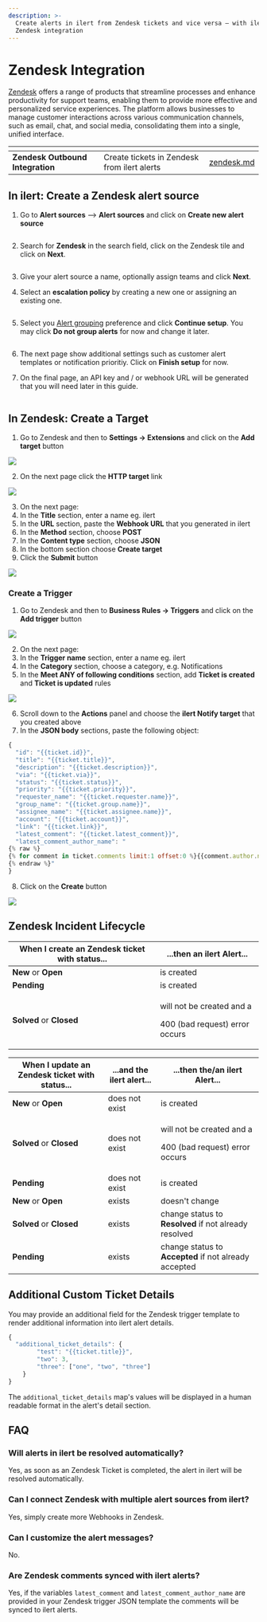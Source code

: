 ```yaml
---
description: >-
  Create alerts in ilert from Zendesk tickets and vice versa — with ilert's
  Zendesk integration
---
```


# Zendesk Integration

[Zendesk](https://www.zendesk.com/) offers a range of products that streamline processes and enhance productivity for support teams, enabling them to provide more effective and personalized service experiences. The platform allows businesses to manage customer interactions across various communication channels, such as email, chat, and social media, consolidating them into a single, unified interface.

<table data-card-size="large" data-view="cards"><thead><tr><th></th><th></th><th data-hidden data-card-target data-type="content-ref"></th></tr></thead><tbody><tr><td><strong>Zendesk Outbound Integration</strong></td><td>Create tickets in Zendesk from ilert alerts</td><td><a href="../outbound-integrations/zendesk.md">zendesk.md</a></td></tr></tbody></table>

## In ilert: Create a Zendesk alert source <a href="#create-alert-source" id="create-alert-source"></a>

1.  Go to **Alert sources** --> **Alert sources** and click on **Create new alert source**

    <figure><img src="../.gitbook/assets/Screenshot 2023-08-28 at 10.21.10.png" alt=""><figcaption></figcaption></figure>
2.  Search for **Zendesk** in the search field, click on the Zendesk tile and click on **Next**.&#x20;

    <figure><img src="../.gitbook/assets/Screenshot 2023-08-28 at 10.24.23.png" alt=""><figcaption></figcaption></figure>
3. Give your alert source a name, optionally assign teams and click **Next**.
4.  Select an **escalation policy** by creating a new one or assigning an existing one.

    <figure><img src="../.gitbook/assets/Screenshot 2023-08-28 at 11.37.47.png" alt=""><figcaption></figcaption></figure>
5.  Select you [Alert grouping](../alerting/alert-sources.md#alert-grouping) preference and click **Continue setup**. You may click **Do not group alerts** for now and change it later.&#x20;

    <figure><img src="../.gitbook/assets/Screenshot 2023-08-28 at 11.38.24.png" alt=""><figcaption></figcaption></figure>
6. The next page show additional settings such as customer alert templates or notification prioritiy. Click on **Finish setup** for now.
7.  On the final page, an API key and / or webhook URL will be generated that you will need later in this guide.

    <figure><img src="../.gitbook/assets/Screenshot 2023-08-28 at 11.47.34 (1).png" alt=""><figcaption></figcaption></figure>

## In Zendesk: Create a Target <a href="#in-topdesk" id="in-topdesk"></a>

1. Go to Zendesk and then to **Settings -> Extensions** and click on the **Add target** button

![](../.gitbook/assets/a\_-\_Agent.png)

2. On the next page click the **HTTP target** link

![](<../.gitbook/assets/a\_-\_Agent (1).png>)

3. On the next page:
4. In the **Title** section, enter a name eg. ilert
5. In the **URL** section, paste the **Webhook URL** that you generated in ilert
6. In the **Method** section, choose **POST**
7. In the **Content type** section, choose **JSON**
8. In the bottom section choose **Create target**
9. Click the **Submit** button

![](<../.gitbook/assets/a\_-\_Agent (2).png>)

### Create a Trigger

1. Go to Zendesk and then to **Business Rules -> Triggers** and click on the **Add trigger** button

![](<../.gitbook/assets/a\_-\_Agent (3).png>)

2. On the next page:
3. In the **Trigger name** section, enter a name eg. ilert
4. In the **Category** section, choose a category, e.g. Notifications
5. In the **Meet ANY of following conditions** section, add **Ticket is created** and **Ticket is updated** rules

![](<../.gitbook/assets/a\_-\_Agent (4).png>)

6. Scroll down to the **Actions** panel and choose the **ilert Notify target** that you created above
7. In the **JSON body** sections, paste the following object:

```javascript
{
  "id": "{{ticket.id}}",
  "title": "{{ticket.title}}",
  "description": "{{ticket.description}}",
  "via": "{{ticket.via}}",
  "status": "{{ticket.status}}",
  "priority": "{{ticket.priority}}",
  "requester_name": "{{ticket.requester.name}}",
  "group_name": "{{ticket.group.name}}",
  "assignee_name": "{{ticket.assignee.name}}",
  "account": "{{ticket.account}}",
  "link": "{{ticket.link}}",
  "latest_comment": "{{ticket.latest_comment}}",
  "latest_comment_author_name": "
{% raw %}
{% for comment in ticket.comments limit:1 offset:0 %}{{comment.author.name}}{% endfor %}
{% endraw %}"
}
```

8. Click on the **Create** button

![](<../.gitbook/assets/Notification\_Center (1).png>)

## Zendesk Incident Lifecycle

| When I create an Zendesk ticket with status... | ...then an ilert Alert...                                             |
| ---------------------------------------------- | --------------------------------------------------------------------- |
| **New** or **Open**                            | is created                                                            |
| **Pending**                                    | is created                                                            |
| **Solved** or **Closed**                       | <p>will not be created and a</p><p>400 (bad request) error occurs</p> |

| When I update an Zendesk ticket with status... | ...and the ilert alert... | ...then the/an ilert Alert...                                         |
| ---------------------------------------------- | ------------------------- | --------------------------------------------------------------------- |
| **New** or **Open**                            | does not exist            | is created                                                            |
| **Solved** or **Closed**                       | does not exist            | <p>will not be created and a</p><p>400 (bad request) error occurs</p> |
| **Pending**                                    | does not exist            | is created                                                            |
| **New** or **Open**                            | exists                    | doesn't change                                                        |
| **Solved** or **Closed**                       | exists                    | change status to **Resolved** if not already resolved                 |
| **Pending**                                    | exists                    | change status to **Accepted** if not already accepted                 |

## Additional Custom Ticket Details <a href="#faq" id="faq"></a>

You may provide an additional field for the Zendesk trigger template to render additional information into ilert alert details.

```javascript
{
  "additional_ticket_details": {
        "test": "{{ticket.title}}",
        "two": 3,
        "three": ["one", "two", "three"]
    }
}
```

The `additional_ticket_details` map's values will be displayed in a human readable format in the alert's detail section.

## FAQ <a href="#faq" id="faq"></a>

### **Will alerts in ilert be resolved automatically?**

Yes, as soon as an Zendesk Ticket is completed, the alert in ilert will be resolved automatically.

### **Can I connect Zendesk with multiple alert sources from ilert?**

Yes, simply create more Webhooks in Zendesk.

### **Can I customize the alert messages?**

No.

### Are Zendesk comments synced with ilert alerts?

Yes, if the variables `latest_comment` and `latest_comment_author_name` are provided in your Zendesk trigger JSON template the comments will be synced to ilert alerts.

